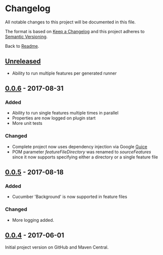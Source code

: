 # Changelog
All notable changes to this project will be documented in this file.

The format is based on [Keep a Changelog](http://keepachangelog.com/en/1.0.0/)
and this project adheres to [Semantic Versioning](http://semver.org/spec/v2.0.0.html).

Back to [Readme](README.md).

## [Unreleased]
- Ability to run multiple features per generated runner

## [0.0.6] - 2017-08-31

### Added
- Ability to run single features multiple times in parallel
- Properties are now logged on plugin start
- More unit tests

### Changed
- Complete project now uses dependency injection via Google [Guice](https://github.com/google/guice)
- POM parameter _featureFileDirectory_ was renamed to _sourceFeatures_ since it now supports specifying either a directory or a single feature file

## [0.0.5] - 2017-08-18

### Added
- Cucumber 'Background' is now supported in feature files

### Changed
- More logging added.

## [0.0.4] - 2017-06-01

Initial project version on GitHub and Maven Central.

[Unreleased]: https://github.com/trivago/cucable-plugin/compare/0.0.6...HEAD
[0.0.6]: https://github.com/trivago/cucable-plugin/compare/0.0.5...0.0.6
[0.0.5]: https://github.com/trivago/cucable-plugin/compare/v0.0.4...0.0.5
[0.0.4]: https://github.com/trivago/cucable-plugin/v0.0.4